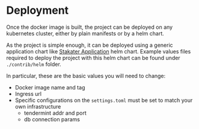 # Deployment

Once the docker image is built, the project can be deployed on any kubernetes cluster, either by plain manifests or by a helm chart.

As the project is simple enough, it can be deployed using a generic application chart like [Stakater Application](https://github.com/stakater/application) helm chart.
Example values files required to deploy the project with this helm chart can be found under `./contrib/helm` folder. 

In particular, these are the basic values you will need to change:

- Docker image name and tag
- Ingress url
- Specific configurations on the `settings.toml` must be set to match your own infrastructure
  - tendermint addr and port
  - db connection params
  